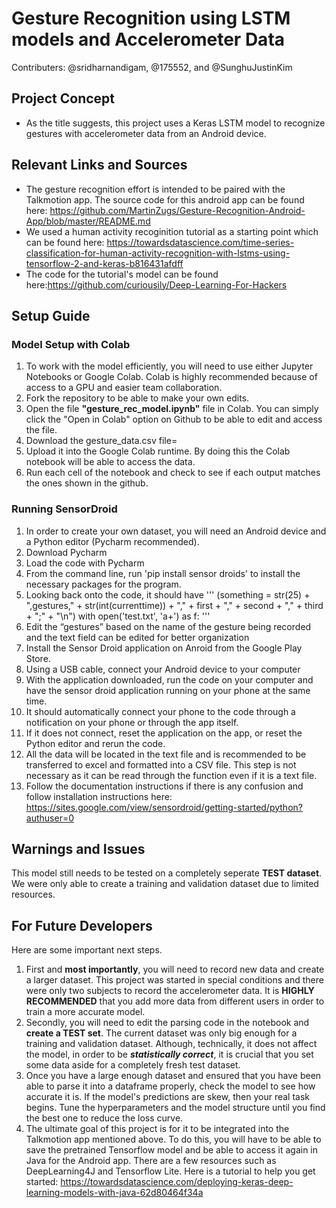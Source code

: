 # Gesture Recognition using LSTM models and Accelerometer Data

Contributers: @sridharnandigam, @175552, and @SunghuJustinKim 

## Project Concept
  - As the title suggests, this project uses a Keras LSTM model to recognize gestures with accelerometer data from an Android device.
  
## Relevant Links and Sources
  - The gesture recognition effort is intended to be paired with the Talkmotion app. The source code for this android app can be found here: https://github.com/MartinZugs/Gesture-Recognition-Android-App/blob/master/README.md
  - We used a human activity recoginition tutorial as a starting point which can be found here: https://towardsdatascience.com/time-series-classification-for-human-activity-recognition-with-lstms-using-tensorflow-2-and-keras-b816431afdff
  - The code for the tutorial's model can be found here:https://github.com/curiousily/Deep-Learning-For-Hackers

  
## Setup Guide
### Model Setup with Colab
  1. To work with the model efficiently, you will need to use either Jupyter Notebooks or Google Colab. Colab is highly recommended because of access to a GPU and easier team collaboration.
  2. Fork the repository to be able to make your own edits.
  3. Open the file **"gesture_rec_model.ipynb"** file in Colab. You can simply click the "Open in Colab" option on Github to be able to edit and access the file.
  4. Download the gesture_data.csv file=
  5. Upload it into the Google Colab runtime. By doing this the Colab notebook will be able to access the data.
  6. Run each cell of the notebook and check to see if each output matches the ones shown in the github.
  
### Running SensorDroid
  1. In order to create your own dataset, you will need an Android device and a Python editor (Pycharm recommended).
  2. Download Pycharm
  3. Load the code with Pycharm
  4. From the command line, run 'pip install sensor droids' to install the necessary packages for the program.
  5. Looking back onto the code, it should have 
  '''
  (something = str(25) + ",gestures," + str(int(currenttime)) + "," + first + "," + second + "," + third + ";" + "\n")
  with open('test.txt', 'a+') as f:
  '''
  6. Edit the “gestures” based on the name of the gesture being recorded  and the text field can be edited for better organization
  7. Install the Sensor Droid application on Anroid from the Google Play Store.
  8. Using a USB cable, connect your Android device to your computer
  9. With the application downloaded, run the code on your computer and have the sensor droid application running on your phone at the same time.
  10. It should automatically connect your phone to the code through a notification on your phone or through the app itself. 
  11. If it does not connect, reset the application on the app, or reset the Python editor and rerun the code.
  12. All the data will be located in the text file and is recommended to be transferred to excel and formatted into a CSV file. This step is not necessary as it can be read through the function even if it is a text file.
  13. Follow the documentation instructions if there is any confusion and follow installation instructions here: https://sites.google.com/view/sensordroid/getting-started/python?authuser=0

  
## Warnings and Issues
  This model still needs to be tested on a completely seperate **TEST dataset**. We were only able to create a training and validation dataset due to limited resources.
  
## For Future Developers
  Here are some important next steps.
  1. First and **most importantly**, you will need to record new data and create a larger dataset. This project was started in special conditions and there were only two subjects to record the accelerometer data. It is **HIGHLY RECOMMENDED** that you add more data from different users in order to train a more accurate model.
  2. Secondly, you will need to edit the parsing code in the notebook and **create a TEST set**. The current dataset was only big enough for a training and validation dataset. Although, technically, it does not affect the model, in order to be ***statistically correct***, it is crucial that you set some data aside for a completely fresh test dataset.
  3. Once you have a large enough dataset and ensured that you have been able to parse it into a dataframe properly, check the model to see how accurate it is. If the model's predictions are skew, then your real task begins. Tune the hyperparameters and the model structure until you find the best one to reduce the loss curve. 
  4. The ultimate goal of this project is for it to be integrated into the Talkmotion app mentioned above. To do this, you will have to be able to save the pretrained Tensorflow model and be able to access it again in Java for the Android app. There are a few resources such as DeepLearning4J and Tensorflow Lite. Here is a tutorial to help you get started: https://towardsdatascience.com/deploying-keras-deep-learning-models-with-java-62d80464f34a

